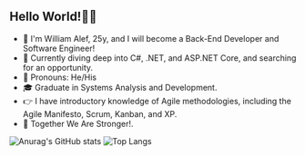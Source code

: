 ## Hello World!👋👋

- 🌱 I'm William Alef, 25y, and I will become a Back-End Developer and Software Engineer!
- 🔭 Currently diving deep into C#, .NET, and ASP.NET Core, and searching for an opportunity.
- 🔭 Pronouns: He/His
- :mortar_board: Graduate in Systems Analysis and Development.
- :point_right: I have introductory knowledge of Agile methodologies, including the Agile Manifesto, Scrum, Kanban, and XP.
- :muscle: Together We Are Stronger!.

![Anurag's GitHub stats](https://github-readme-stats.vercel.app/api?username=William-Alef&show_icons=true&theme=nightowl ) 
![Top Langs](https://github-readme-stats.vercel.app/api/top-langs/?username=William-Alef&layout=compact)

